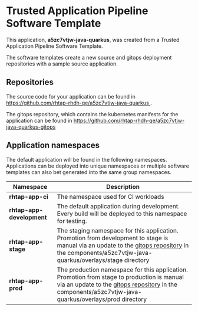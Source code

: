 # Trusted Application Pipeline Software Template

This application, **a5zc7vtjw-java-quarkus**, was created from a Trusted Application Pipeline Software Template.

The software templates create a new source and gitops deployment repositories with a sample source application. 

## Repositories

The source code for your application can be found in [https://github.com/rhtap-rhdh-qe/a5zc7vtjw-java-quarkus ](https://github.com/rhtap-rhdh-qe/a5zc7vtjw-java-quarkus ).
 
The gitops repository, which contains the kubernetes manifests for the application can be found in 
[https://github.com/rhtap-rhdh-qe/a5zc7vtjw-java-quarkus-gitops ](https://github.com/rhtap-rhdh-qe/a5zc7vtjw-java-quarkus-gitops ) 

## Application namespaces 

The default application will be found in the following namespaces. Applications can be deployed into unique namespaces or multiple software templates can also bet generated into the same group namespaces.  

|  Namespace   |  Description   |  
| -------- | -------- |
| **rhtap-app-ci** | The namespace used for CI workloads |
| **rhtap-app-development** | The default application during development. Every build will be deployed to this namespace for testing. |
| **rhtap-app-stage** | The staging namespace for this application. Promotion from development to stage is manual via an update to the [gitops repository](https://github.com/rhtap-rhdh-qe/a5zc7vtjw-java-quarkus-gitops ) in the components/a5zc7vtjw-java-quarkus/overlays/stage directory |
| **rhtap-app-prod** | The production namespace for this application. Promotion from stage to production is manual via an update to the [gitops repository](https://github.com/rhtap-rhdh-qe/a5zc7vtjw-java-quarkus-gitops ) in the components/a5zc7vtjw-java-quarkus/overlays/prod directory |